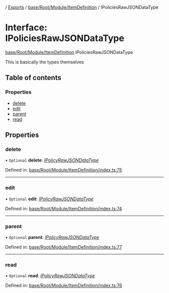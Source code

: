[](../README.md) / [Exports](../modules.md) / [base/Root/Module/ItemDefinition](../modules/base_root_module_itemdefinition.md) / IPoliciesRawJSONDataType

# Interface: IPoliciesRawJSONDataType

[base/Root/Module/ItemDefinition](../modules/base_root_module_itemdefinition.md).IPoliciesRawJSONDataType

This is basically the types themselves

## Table of contents

### Properties

- [delete](base_root_module_itemdefinition.ipoliciesrawjsondatatype.md#delete)
- [edit](base_root_module_itemdefinition.ipoliciesrawjsondatatype.md#edit)
- [parent](base_root_module_itemdefinition.ipoliciesrawjsondatatype.md#parent)
- [read](base_root_module_itemdefinition.ipoliciesrawjsondatatype.md#read)

## Properties

### delete

• `Optional` **delete**: [*IPolicyRawJSONDataType*](base_root_module_itemdefinition.ipolicyrawjsondatatype.md)

Defined in: [base/Root/Module/ItemDefinition/index.ts:75](https://github.com/onzag/itemize/blob/0e9b128c/base/Root/Module/ItemDefinition/index.ts#L75)

___

### edit

• `Optional` **edit**: [*IPolicyRawJSONDataType*](base_root_module_itemdefinition.ipolicyrawjsondatatype.md)

Defined in: [base/Root/Module/ItemDefinition/index.ts:74](https://github.com/onzag/itemize/blob/0e9b128c/base/Root/Module/ItemDefinition/index.ts#L74)

___

### parent

• `Optional` **parent**: [*IPolicyRawJSONDataType*](base_root_module_itemdefinition.ipolicyrawjsondatatype.md)

Defined in: [base/Root/Module/ItemDefinition/index.ts:77](https://github.com/onzag/itemize/blob/0e9b128c/base/Root/Module/ItemDefinition/index.ts#L77)

___

### read

• `Optional` **read**: [*IPolicyRawJSONDataType*](base_root_module_itemdefinition.ipolicyrawjsondatatype.md)

Defined in: [base/Root/Module/ItemDefinition/index.ts:76](https://github.com/onzag/itemize/blob/0e9b128c/base/Root/Module/ItemDefinition/index.ts#L76)

